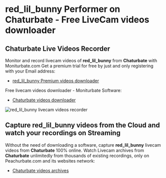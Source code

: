 # red_lil_bunny Performer on Chaturbate - Free LiveCam videos downloader

## Chaturbate Live Videos Recorder

Monitor and record livecam videos of **red_lil_bunny** from **Chaturbate** with Moniturbate.com
Get a premium trial for free by just and only registering with your Email address:
* [red_lil_bunny Premium videos downloader](https://moniturbate.com/request-demo-licence-key.html)

Free livecam videos downloader - Moniturbate Software:
* [Chaturbate videos downloader](https://moniturbate.com/moniturbate-download-software.html)

![red_lil_bunny livecam videos recorder](https://peachurnet.com/templates/moniturbate-software.png)


## Capture red_lil_bunny videos from the Cloud and watch your recordings on Streaming

Without the need of downloading a software, capture **red_lil_bunny** livecam videos from **Chaturbate** 100% online.
Watch Livecam archives from **Chaturbate** unlimitedly from thousands of existing recordings, only on Peachurbate.com and its websites network:
* [Chaturbate videos archives](https://peachurnet.com/)